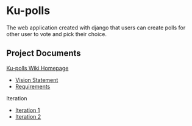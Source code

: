 # Ku-polls
The web application created with django that users can create polls for other user to vote and pick their choice.
## Project Documents
[Ku-polls Wiki Homepage](https://github.com/sujinunt/ku-polls/wiki)
* [Vision Statement](https://github.com/sujinunt/ku-polls/wiki/Vision-Statement)
* [Requirements](https://github.com/sujinunt/ku-polls/wiki/Requirements)

Iteration
* [Iteration 1](https://github.com/sujinunt/ku-polls/wiki/Iteration-1)
* [Iteration 2](https://github.com/sujinunt/ku-polls/wiki/Iteration-2)
